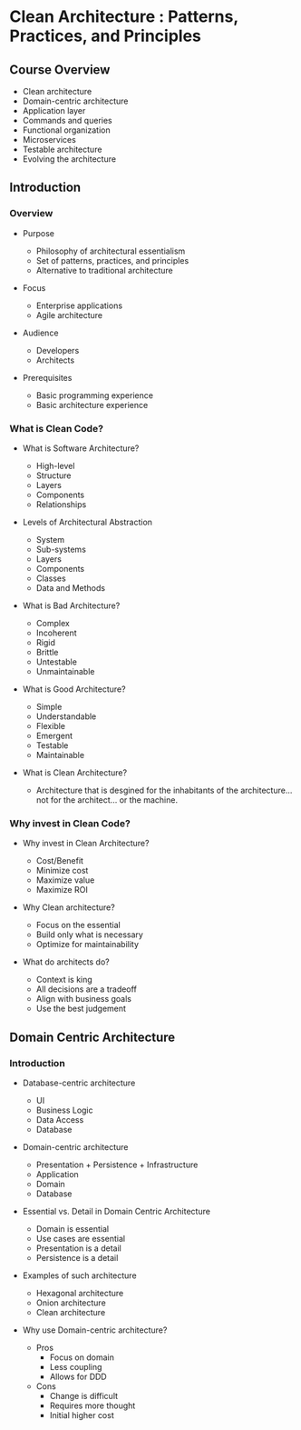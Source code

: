 #   Clean Architecture : Patterns, Practices, and Principles

##  Course Overview
* Clean architecture
* Domain-centric architecture
* Application layer
* Commands and queries
* Functional organization
* Microservices
* Testable architecture
* Evolving the architecture

##  Introduction
### Overview
* Purpose
    * Philosophy of architectural essentialism
    * Set of patterns, practices, and principles
    * Alternative to traditional architecture

* Focus
    * Enterprise applications
    * Agile architecture

* Audience
    * Developers
    * Architects

* Prerequisites
    * Basic programming experience
    * Basic architecture experience

### What is Clean Code?
* What is Software Architecture?
    * High-level
    * Structure
    * Layers
    * Components
    * Relationships

* Levels of Architectural Abstraction
    * System
    * Sub-systems
    * Layers
    * Components
    * Classes
    * Data and Methods

* What is Bad Architecture?
    * Complex
    * Incoherent
    * Rigid
    * Brittle
    * Untestable
    * Unmaintainable

* What is Good Architecture?
    * Simple
    * Understandable
    * Flexible
    * Emergent
    * Testable
    * Maintainable

* What is Clean Architecture?
    * Architecture that is desgined for the inhabitants of the architecture... not for the architect... or the machine.

### Why invest in Clean Code?
* Why invest in Clean Architecture?
    * Cost/Benefit
    * Minimize cost
    * Maximize value
    * Maximize ROI

* Why Clean architecture?
    * Focus on the essential
    * Build only what is necessary
    * Optimize for maintainability

* What do architects do?
    * Context is king
    * All decisions are a tradeoff
    * Align with business goals
    * Use the best judgement

##  Domain Centric Architecture
### Introduction
* Database-centric architecture
    * UI
    * Business Logic
    * Data Access
    * Database

* Domain-centric architecture
    * Presentation + Persistence + Infrastructure
    * Application
    * Domain
    * Database

* Essential vs. Detail in Domain Centric Architecture
    * Domain is essential
    * Use cases are essential
    * Presentation is a detail
    * Persistence is a detail

* Examples of such architecture
    * Hexagonal architecture
    * Onion architecture
    * Clean architecture

* Why use Domain-centric architecture?
    * Pros
        * Focus on domain
        * Less coupling
        * Allows for DDD
    * Cons
        * Change is difficult
        * Requires more thought
        * Initial higher cost
